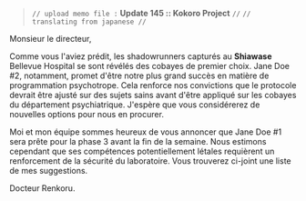 > `// upload memo file :` **Update 145 :: Kokoro Project** `//`
> `// translating from japanese //`

Monsieur le directeur,

Comme vous l'aviez prédit, les shadowrunners capturés au **Shiawase** Bellevue Hospital se sont révélés des cobayes de premier choix. Jane Doe #2, notamment, promet d'être notre plus grand succès en matière de programmation psychotrope. Cela renforce nos convictions que le protocole devrait être ajusté sur des sujets sains avant d'être appliqué sur les cobayes du département psychiatrique. J'espère que vous considérerez de nouvelles options pour nous en procurer.

Moi et mon équipe sommes heureux de vous annoncer que Jane Doe #1 sera prête pour la phase 3 avant la fin de la semaine. Nous estimons cependant que ses compétences potentiellement létales requièrent un renforcement de la sécurité du laboratoire. Vous trouverez ci-joint une liste de mes suggestions.

Docteur Renkoru.
